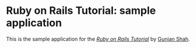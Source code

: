 # Ruby on Rails Tutorial: sample application

This is the sample application for
the [*Ruby on Rails Tutorial*](http://railstutorial.org/)
by [Gunjan Shah](http://github.com/).